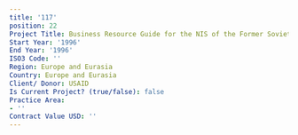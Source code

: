 ```yaml
---
title: '117'
position: 22
Project Title: Business Resource Guide for the NIS of the Former Soviet Union
Start Year: '1996'
End Year: '1996'
ISO3 Code: ''
Region: Europe and Eurasia
Country: Europe and Eurasia
Client/ Donor: USAID
Is Current Project? (true/false): false
Practice Area:
- ''
Contract Value USD: ''
---
```


